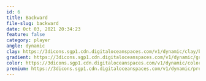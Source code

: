 ```yaml
---
id: 6
title: Backward
file-slug: backward
date: Oct 03, 2021 20:34:23
feature: false
category: player
angle: dynamic
clay: https://3dicons.sgp1.cdn.digitaloceanspaces.com/v1/dynamic/clay/backward-dynamic-clay.png
gradient: https://3dicons.sgp1.cdn.digitaloceanspaces.com/v1/dynamic/gradient/backward-dynamic-gradient.png
color: https://3dicons.sgp1.cdn.digitaloceanspaces.com/v1/dynamic/color/backward-dynamic-color.png
premium: https://3dicons.sgp1.cdn.digitaloceanspaces.com/v1/dynamic/premium/backward-dynamic-premium.png
---
```

